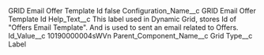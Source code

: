 <?xml version="1.0" encoding="UTF-8"?>
<CustomMetadata xmlns="http://soap.sforce.com/2006/04/metadata" xmlns:xsi="http://www.w3.org/2001/XMLSchema-instance" xmlns:xsd="http://www.w3.org/2001/XMLSchema">
    <label>GRID Email Offer Template Id</label>
    <protected>false</protected>
    <values>
        <field>Configuration_Name__c</field>
        <value xsi:type="xsd:string">GRID Email Offer Template Id</value>
    </values>
    <values>
        <field>Help_Text__c</field>
        <value xsi:type="xsd:string">This label used in Dynamic Grid, stores Id of &quot;Offers Email Template&quot;. And is used to sent an email related to Offers.</value>
    </values>
    <values>
        <field>Id_Value__c</field>
        <value xsi:type="xsd:string">10190000004sWVn</value>
    </values>
    <values>
        <field>Parent_Component_Name__c</field>
        <value xsi:type="xsd:string">Grid</value>
    </values>
    <values>
        <field>Type__c</field>
        <value xsi:type="xsd:string">Label</value>
    </values>
</CustomMetadata>
